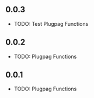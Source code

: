 ## 0.0.3

* TODO: Test Plugpag Functions 

## 0.0.2

* TODO: Plugpag Functions

## 0.0.1

* TODO: Plugpag Functions
